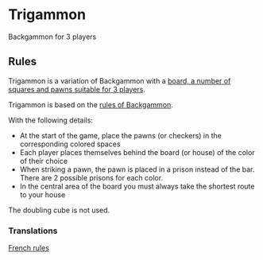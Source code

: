 # Trigammon
Backgammon for 3 players

## Rules

Trigammon is a variation of Backgammon with a [board, a number of squares and pawns suitable for 3 players](Trigammon.svg).

Trigammon is based on the [rules of Backgammon](https://www.bkgm.com/rules.html).

With the following details: 
- At the start of the game, place the pawns (or checkers) in the corresponding colored spaces
- Each player places themselves behind the board (or house) of the color of their choice
- When striking a pawn, the pawn is placed in a prison instead of the bar. There are 2 possible prisons for each color.
- In the central area of ​​the board you must always take the shortest route to your house

The doubling cube is not used.

### Translations

[French rules](rules_fr.md)

